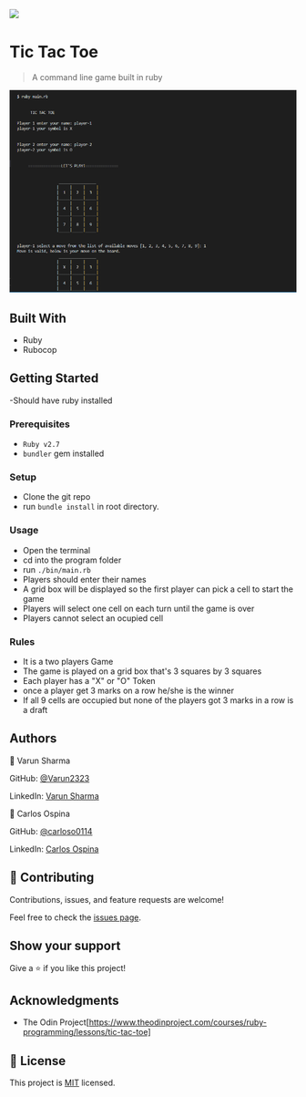 ![](https://img.shields.io/badge/Microverse-blueviolet)

# Tic Tac Toe

> A command line game built in ruby

![screenshot](/images/demo.PNG)

## Built With

- Ruby
- Rubocop

## Getting Started
-Should have ruby installed 

### Prerequisites

- `Ruby v2.7`
- `bundler` gem installed

### Setup

- Clone the git repo
- run `bundle install` in root directory.

### Usage

- Open the terminal
- cd into the program folder
- run `./bin/main.rb`
- Players should enter their names
- A grid box will be displayed so the first player can pick a cell to start the game
- Players will select one cell on each turn until the game is over
- Players cannot select an ocupied cell

### Rules
- It is a two players Game
- The game is played on a grid box that's 3 squares by 3 squares
- Each player has a "X" or "O" Token
- once a player get 3 marks on a row he/she is the winner
- If all 9 cells are occupied but none of the players got 3 marks in a row is a draft

## Authors

👤 Varun Sharma

GitHub: [@Varun2323](https://github.com/Varun2323)

LinkedIn: [Varun Sharma](https://www.linkedin.com/in/varun-sharma-82b29b82/)

👤 Carlos Ospina

GitHub: [@carloso0114](https://github.com/carloso0114)

LinkedIn: [Carlos Ospina](https://www.linkedin.com/in/carlos-ospina-242b831a6/)


## 🤝 Contributing

Contributions, issues, and feature requests are welcome!

Feel free to check the [issues page](https://github.com/NataJenkins/TicTacToe/issues).

## Show your support

Give a ⭐️ if you like this project!

## Acknowledgments

- The Odin Project[https://www.theodinproject.com/courses/ruby-programming/lessons/tic-tac-toe]

## 📝 License

This project is [MIT](lic.url) licensed.
